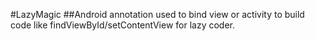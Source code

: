 #LazyMagic
##Android annotation used to bind view or activity to build code like findViewById/setContentView for lazy coder.